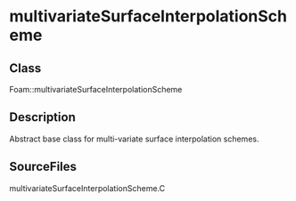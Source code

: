 # multivariateSurfaceInterpolationScheme 
## Class
Foam::multivariateSurfaceInterpolationScheme

## Description
Abstract base class for multi-variate surface interpolation schemes.

## SourceFiles
multivariateSurfaceInterpolationScheme.C

